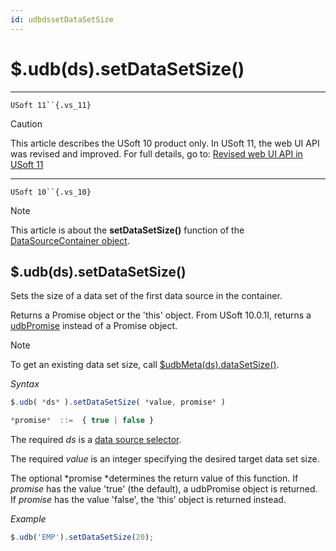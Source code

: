```yaml
---
id: udbdssetDataSetSize
---
```


# $.udb(ds).setDataSetSize()



----

`USoft 11``{.vs_11}`

> [!CAUTION]
> This article describes the USoft 10 product only.
> In USoft 11, the web UI API was revised and improved. For full details, go to:
> [Revised web UI API in USoft 11](/docs/Web%20and%20app%20UIs/UDB%20udb/Revised%20web%20UI%20API%20in%20USoft%2011.md)

----

`USoft 10``{.vs_10}`

> [!NOTE]
> This article is about the **setDataSetSize()** function of the [DataSourceContainer object](/docs/Web%20and%20app%20UIs/UDB%20DataSourceContainer).

## **$.udb(ds).setDataSetSize()**

Sets the size of a data set of the first data source in the container.

Returns a Promise object or the 'this' object. From USoft 10.0.1I, returns a [udbPromise](/docs/Web%20and%20app%20UIs/JavaScript/Promises%20for%20asynchronous%20Javascript.md) instead of a Promise object.

> [!NOTE]
> To get an existing data set size, call [$udbMeta(ds).dataSetSize()](/docs/Web%20and%20app%20UIs/UDB%20DataSourceMetaContainer/udbMetadsdataSetSize.md).

*Syntax*

```js
$.udb( *ds* ).setDataSetSize( *value, promise* )

*promise*  ::=  { true | false }
```

The required *ds* is a [data source selector](/docs/Web%20and%20app%20UIs/UDB%20DataSourceMetaContainer/UDB%20DataSourceMetaContainer%20object.md).

The required *value* is an integer specifying the desired target data set size.

The optional *promise *determines the return value of this function. If *promise* has the value 'true' (the default), a udbPromise object is returned. If *promise* has the value 'false', the ‘this’ object is returned instead.

*Example*

```js
$.udb('EMP').setDataSetSize(20);
```

 